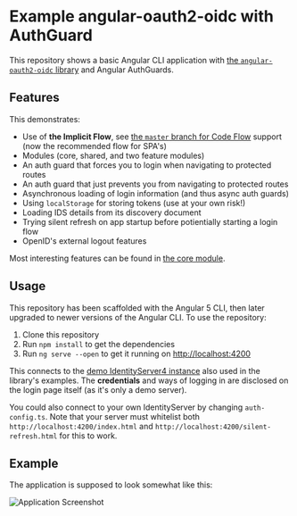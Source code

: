 # Example angular-oauth2-oidc with AuthGuard

This repository shows a basic Angular CLI application with [the `angular-oauth2-oidc` library](https://github.com/manfredsteyer/angular-oauth2-oidc) and Angular AuthGuards.

## Features

This demonstrates:

- Use of **the Implicit Flow**, see [the `master` branch for Code Flow](https://github.com/jeroenheijmans/sample-angular-oauth2-oidc-with-auth-guards) support (now the recommended flow for SPA's)
- Modules (core, shared, and two feature modules)
- An auth guard that forces you to login when navigating to protected routes
- An auth guard that just prevents you from navigating to protected routes
- Asynchronous loading of login information (and thus async auth guards)
- Using `localStorage` for storing tokens (use at your own risk!)
- Loading IDS details from its discovery document
- Trying silent refresh on app startup before potientially starting a login flow
- OpenID's external logout features

Most interesting features can be found in [the core module](./src/app/core).

## Usage

This repository has been scaffolded with the Angular 5 CLI, then later upgraded to newer versions of the Angular CLI.
To use the repository:

1. Clone this repository
1. Run `npm install` to get the dependencies
1. Run `ng serve --open` to get it running on [http://localhost:4200](http://localhost:4200)

This connects to the [demo IdentityServer4 instance](https://demo.identityserver.io/) also used in the library's examples.
The **credentials** and ways of logging in are disclosed on the login page itself (as it's only a demo server).

You could also connect to your own IdentityServer by changing `auth-config.ts`.
Note that your server must whitelist both `http://localhost:4200/index.html` and `http://localhost:4200/silent-refresh.html` for this to work.

## Example

The application is supposed to look somewhat like this:

![Application Screenshot](screenshot-001.png)
